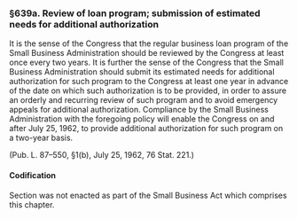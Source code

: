 ### §639a. Review of loan program; submission of estimated needs for additional authorization ###

It is the sense of the Congress that the regular business loan program of the Small Business Administration should be reviewed by the Congress at least once every two years. It is further the sense of the Congress that the Small Business Administration should submit its estimated needs for additional authorization for such program to the Congress at least one year in advance of the date on which such authorization is to be provided, in order to assure an orderly and recurring review of such program and to avoid emergency appeals for additional authorization. Compliance by the Small Business Administration with the foregoing policy will enable the Congress on and after July 25, 1962, to provide additional authorization for such program on a two-year basis.

(Pub. L. 87–550, §1(b), July 25, 1962, 76 Stat. 221.)

#### Codification ####

Section was not enacted as part of the Small Business Act which comprises this chapter.